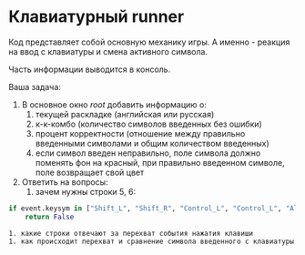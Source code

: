 # Клавиатурный runner

Код представляет собой основную механику игры. А именно - реакция на ввод с клавиатуры и смена активного символа.

Часть информации выводится в консоль.

Ваша задача:

1. В основное окно *root* добавить информацию о:
	1. текущей раскладке (английская или русская)
	1. к-к-комбо (количество символов введенных без ошибки)
	1. процент корректности (отношение между правильно введенными символами и общим количеством введенных)
	1. если символ введен неправильно, поле символа должно поменять фон на красный, при правильно введенном символе, поле возвращает свой цвет
1. Ответить на вопросы:
	1. зачем нужны строки 5, 6:
```python
if event.keysym in ["Shift_L", "Shift_R", "Control_L", "Control_L", "Alt_L", "Alt_R"]:
	return False
```
	1. какие строки отвечают за перехват события нажатия клавиши
	1. как происходит перехват и сравнение символа введенного с клавиатуры